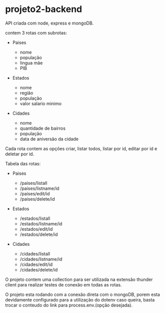 # projeto2-backend

API criada com node, express e mongoDB.

contem 3 rotas com subrotas:

- Paises
     - nome
     - população
     - lingua mãe
     - PIB

- Estados
     - nome
     - região
     - população
     - valor salario minimo

- Cidades
     - nome
     - quantidade de bairros
     - população
     - data de aniversão da cidade

Cada rota contem as opções criar, listar todos, listar por id, editar por id e deletar por id.

Tabela das rotas:
- Paises
     - /paises/listall
     - /paises/listname/id
     - /paises/edit/id
     - /paises/delete/id

- Estados
     - /estados/listall
     - /estados/listname/id
     - /estados/edit/id
     - /estados/delete/id

- Cidades
     - /cidades/listall
     - /cidades/listname/id
     - /cidades/edit/id
     - /cidades/delete/id

O projeto contem uma collection para ser utilizada na extensão thunder client para realizar testes de conexão em todas as rotas.

O projeto esta rodando com a conexão direta com o mongoDB, porem esta devidamente configurado para a utilização do dotenv caso queira,
basta trocar o conteudo do link para process.env.(opção desejada).
